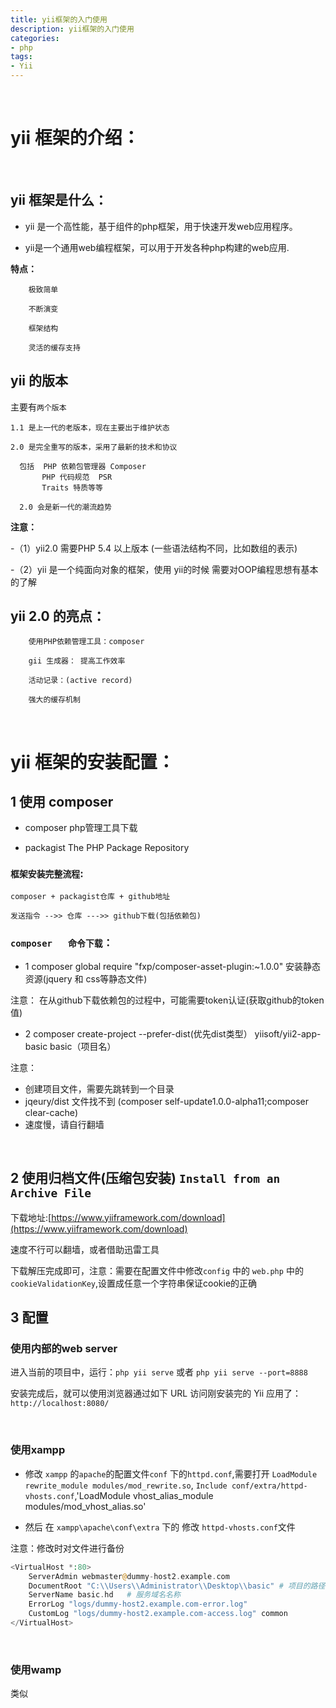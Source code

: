 ```yaml
---
title: yii框架的入门使用
description: yii框架的入门使用
categories:
- php
tags:
- Yii
---
```


<br>


# yii 框架的介绍：

<br>

## yii 框架是什么：
		
- yii 是一个高性能，基于组件的php框架，用于快速开发web应用程序。

- yii是一个通用web编程框架，可以用于开发各种php构建的web应用.

**特点：**

        极致简单

        不断演变

        框架结构

        灵活的缓存支持


## yii 的版本
		
主要有`两个版本`  

    1.1 是上一代的老版本，现在主要出于维护状态
    
    2.0 是完全重写的版本，采用了最新的技术和协议

      包括  PHP 依赖包管理器 Composer
           PHP 代码规范  PSR
           Traits 特质等等

      2.0 会是新一代的潮流趋势


**注意：**

-（1）yii2.0 需要PHP 5.4 以上版本 (一些语法结构不同，比如数组的表示)

-（2）yii 是一个纯面向对象的框架，使用 yii的时候 需要对OOP编程思想有基本的了解


## yii 2.0 的亮点：
		
		使用PHP依赖管理工具：composer
    
		gii 生成器： 提高工作效率
    
		活动记录：(active record)
    
		强大的缓存机制



<br>


# yii 框架的安装配置：


## 1 使用 composer
	
- composer  php管理工具下载

- packagist  The PHP Package Repository


### `框架安装完整流程`:  

    composer + packagist仓库 + github地址

    发送指令 -->> 仓库 --->> github下载(包括依赖包)



### `composer	命令下载`：


- 1 composer  global require "fxp/composer-asset-plugin:~1.0.0" 安装静态资源(jquery 和 css等静态文件)

注意： 在从github下载依赖包的过程中，可能需要token认证(获取github的token值)


- 2  composer create-project --prefer-dist(优先dist类型） yiisoft/yii2-app-basic basic（项目名）

注意： 

- 创建项目文件，需要先跳转到一个目录
- jqeury/dist 文件找不到 (composer self-update1.0.0-alpha11;composer clear-cache)
- 速度慢，请自行翻墙

  
<br>

## 2 使用归档文件(压缩包安装) `Install from an Archive File`

下载地址:[https://www.yiiframework.com/download](https://www.yiiframework.com/download)
  
  速度不行可以翻墙，或者借助迅雷工具

下载解压完成即可，注意：需要在配置文件中修改`config` 中的 `web.php` 中的 `cookieValidationKey`,设置成任意一个字符串保证cookie的正确
  


## 3 配置


### 使用内部的web server

进入当前的项目中，运行：`php yii serve` 或者 `php yii serve --port=8888`

安装完成后，就可以使用浏览器通过如下 URL 访问刚安装完的 Yii 应用了：`http://localhost:8080/`

<br>

### 使用xampp

- 修改 `xampp` 的`apache`的配置文件`conf` 下的`httpd.conf`,需要打开 `LoadModule rewrite_module modules/mod_rewrite.so`,
`Include conf/extra/httpd-vhosts.conf`,'LoadModule vhost_alias_module modules/mod_vhost_alias.so'

- 然后 在 `xampp\apache\conf\extra` 下的 修改 `httpd-vhosts.conf`文件

注意：修改时对文件进行备份

```php
<VirtualHost *:80>
    ServerAdmin webmaster@dummy-host2.example.com
    DocumentRoot "C:\\Users\\Administrator\\Desktop\\basic" # 项目的路径
    ServerName basic.hd   # 服务域名名称
    ErrorLog "logs/dummy-host2.example.com-error.log"
    CustomLog "logs/dummy-host2.example.com-access.log" common
</VirtualHost>
```

<br>

### 使用wamp

类似














